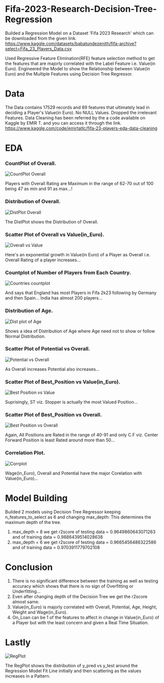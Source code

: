 # Fifa-2023-Research-Decision-Tree-Regression
Builded a Regression Model on a Dataset 'Fifa 2023 Research' which can be downloaded from the given link.
https://www.kaggle.com/datasets/babatundezenith/fifa-archive?select=Fifa_23_Players_Data.csv

Used Regressive Feature Elimination(RFE) feature selection method to get the features that are majorly correlated with the Label Feature i.e. Value(in Euro).
Engineered the Model to show the Relationship between Value(in Euro) and the Multiple Features using Decision Tree Regressor.

# Data
The Data contains 17529 records and 89 features that ultimately lead in deciding a Player's  Value(in Euro).
No NULL Values.
Dropped the irrelevant Features.
Data Cleaning has been referred by the a code available on Kaggle by EMIR T. and you can access it through the link.
https://www.kaggle.com/code/emirtatlc/fifa-23-players-eda-data-cleaning

# EDA

### CountPlot of Overall.

![CountPlot Overall](https://github.com/001-Shubham/Fifa-2023-Research-Decision-Tree-Regressor/assets/135433418/3a13998d-a6fd-44a9-ae59-b181bec46ae9)

Players with Overall Rating are Maximum in the range of 62-70 out of 100 being 47 as min and 91 as max...!
   
### Distribution of Overall.

![DistPlot Overall](https://github.com/001-Shubham/Fifa-2023-Research-Decision-Tree-Regressor/assets/135433418/62f84779-b768-458e-b4e7-85c04f88f9d5)

The DistPlot shows the Distribution of Overall.

### Scatter Plot of Overall vs Value(in_Euro).

![Overall vs Value](https://github.com/001-Shubham/Fifa-2023-Research-Decision-Tree-Regressor/assets/135433418/5fa3d40f-0e82-4670-8aeb-87db5f58cf68)

Here's an exponential growth in Value(in Euro) of a Player as Overall i.e. Overall Rating of a player increases...

### Countplot of Number of Players from Each Country.

![Countries countplot](https://github.com/001-Shubham/Fifa-2023-Research-Decision-Tree-Regressor/assets/135433418/63ce6bd5-b6c9-4f34-98a5-452f159c15f4)

And says that England has most Players in Fifa 2k23 following by Germany and then Spain...
India has almost 200 players...

### Distribution of Age.

![Dist plot of Age](https://github.com/001-Shubham/Fifa-2023-Research-Decision-Tree-Regressor/assets/135433418/adf0a00b-7287-4830-8bc3-75c7ae5358b5)

Shows a idea of Distribution of Age where Age need not to show or follow Normal Distribution.

### Scatter Plot of Potential vs Overall.

![Potential vs Overall](https://github.com/001-Shubham/Fifa-2023-Research-Decision-Tree-Regressor/assets/135433418/0e189c7c-23c1-49ec-8eb1-f4b78b1e8c80)

As Overall increases Potential also increases...

### Scatter Plot of Best_Position vs Value(in_Euro).

![Best Position vs Value](https://github.com/001-Shubham/Fifa-2023-Research-Decision-Tree-Regressor/assets/135433418/09b7ef2b-a342-493d-b362-e193025d8db7)

Suprisingly, ST viz. Stopper is actually the most Valued Position...

### Scatter Plot of Best_Position vs Overall.

![Best Position vs Overall](https://github.com/001-Shubham/Fifa-2023-Research-Decision-Tree-Regressor/assets/135433418/84075713-1385-4f63-b14f-09304007b849)

Again, All Positions are Rated in the range of 40-91 and only C.F viz. Center Forward Position is least Rated around more than 50...

### Correlation Plot.

![Corrplot](https://github.com/001-Shubham/Fifa-2023-Research-Decision-Tree-Regressor/assets/135433418/79cee62f-a031-4d55-841a-f1ccc3ce2e8d)

Wage(in_Euro), Overall and Potential have the major Corelation with Value(in_Euro)...

# Model Building
Builded 2 models using Decision Tree Regressor keeping n_features_to_select as 6 and changing max_depth: This determines the maximum depth of the tree.
1. max_depth = 8 we get r2score of testing data = 0.9649860643071263 and of training data  = 0.9886439514028638
2. max_depth = 6 we get r2score of testing data = 0.9665456486322586 and of training data = 0.9703911779702108

# Conclusion
1. There is no significant difference between the training as well as testing accuracy which shows that there is no sign of Overfitting or Underfitting...
2. Even after changing depth of the Decision Tree we get the r2score almost same.
3. Value(in_Euro) is majorly correlated with Overall, Potential, Age, Height, Weight and Wage(in_Euro).
4. On_Loan can be 1 of the features to affect in change in Value(in_Euro) of a Player but with the least concern and given a Real Time Situation.

# Lastly
![RegPlot](https://github.com/001-Shubham/Fifa-2023-Research-Decision-Tree-Regressor/assets/135433418/aca09471-e0a0-484e-a7c7-3984ae12cc0b)

The RegPlot shows the distribution of y_pred vs y_test around the Regression Model Fit Line initially and then scattering as the values increases in a Pattern.

